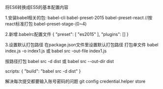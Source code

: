 将ES6转换成ES5的基本配置内容

1.安装babel相关的包:
babel-cli
babel-preset-2015
babel-preset-react //按react标准打包
babel-preset-stage-(0~4)

2.新增.babelrc配置文件
{
    "preset": [
        "es2015"
    ],
    "plugins": []
}

3.设置默认打包路径
在package.json文件里设置默认打包路径
打包单文件
babel index.js -o index1.js
或
babel src -out-file index1.js

按路径打包
babel src -d dist
或
babel src --out-dir dist

scripts: {
    "build": "babel src -d dist"
}

解决每次提交都要输入账号密码的问题  git config  credential.helper store